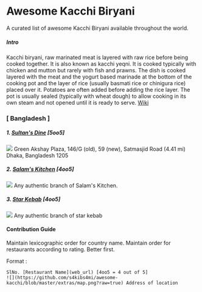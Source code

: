 # Awesome Kacchi Biryani
A curated list of awesome Kacchi Biryani available throughout the world.

##### Intro
Kacchi biryani, raw marinated meat is layered with raw rice before being cooked together. It is also known as kacchi yeqni. It is cooked typically with chicken and mutton but rarely with fish and prawns. The dish is cooked layered with the meat and the yogurt based marinade at the bottom of the cooking pot and the layer of rice (usually basmati rice or chinigura rice) placed over it. Potatoes are often added before adding the rice layer. The pot is usually sealed (typically with wheat dough) to allow cooking in its own steam and not opened until it is ready to serve. [Wiki](https://en.wikipedia.org/wiki/Biryani)


### [ Bangladesh ]

##### 1. [Sultan's Dine](https://www.facebook.com/dinelikeasultan/) [5oo5]
![](https://github.com/s4kibs4mi/awesome-kacchi/blob/master/extras/map.png?raw=true) Green Akshay Plaza, 146/G (old), 59 (new), Satmasjid Road (4.41 mi)
Dhaka, Bangladesh 1205

##### 2. [Salam's Kitchen](https://www.facebook.com/salamskitchen/) [4oo5]
![](https://github.com/s4kibs4mi/awesome-kacchi/blob/master/extras/map.png?raw=true) Any authentic branch of Salam's Kitchen.


##### 3. [Star Kebab](https://www.facebook.com/pages/Star-Kabab-Restaurant-Dhanmondi/261882117158868) [4oo5]
![](https://github.com/s4kibs4mi/awesome-kacchi/blob/master/extras/map.png?raw=true) Any authentic branch of star kebab





#### Contribution Guide
Maintain lexicographic order for country name. Maintain order for restaurants according to rating. Better first.

Format :
```
SlNo. [Restaurant Name](web_url) [4oo5 = 4 out of 5]
![](https://github.com/s4kibs4mi/awesome-kacchi/blob/master/extras/map.png?raw=true) Address of location
```
